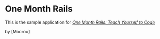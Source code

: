 # One Month Rails

This is the sample application for 
[*One Month Rails: Teach Yourself to Code*](http://onemonthrails.com)

by [Mooroo]